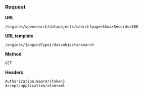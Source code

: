 ### Request

**URL**

`/engines/opensearch/dataobjects/search?page=1&maxRecords=100`

**URL template**

`/engines/{engineType}/dataobjects/search`

**Method**

`GET`

**Headers**

`Authorization:Bearer{token}`  
`Accept:application/atom+xml`  
